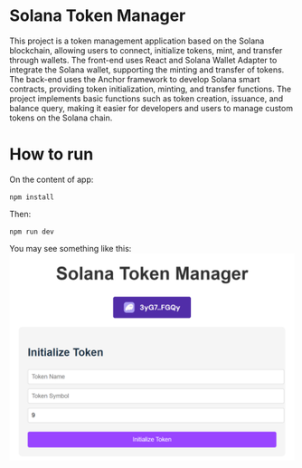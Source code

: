 # Solana Token Manager

This project is a token management application based on the Solana blockchain, allowing users to connect, initialize tokens, mint, and transfer through wallets. The front-end uses React and Solana Wallet Adapter to integrate the Solana wallet, supporting the minting and transfer of tokens. The back-end uses the Anchor framework to develop Solana smart contracts, providing token initialization, minting, and transfer functions. The project implements basic functions such as token creation, issuance, and balance query, making it easier for developers and users to manage custom tokens on the Solana chain.

# How to run

On the content of app:

```
npm install
```

Then:

```
npm run dev
```

You may see something like this:
![Wallet](./assets/wallet.png)